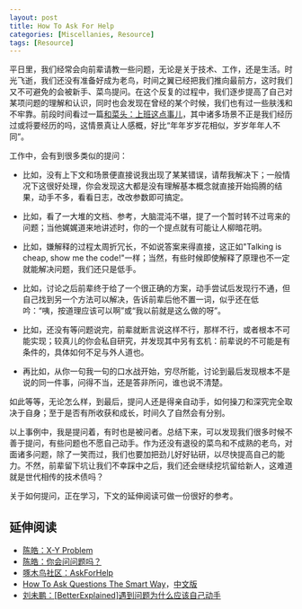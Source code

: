 ```yaml
---
layout: post
title: How To Ask For Help
categories: [Miscellanies, Resource]
tags: [Resource]
---
```


平日里，我们经常会向前辈请教一些问题，无论是关于技术、工作，还是生活。时光飞逝，我们还没有准备好成为老鸟，时间之翼已经把我们推向最前方，这时我们又不可避免的会被新手、菜鸟提问。在这个反复的过程中，我们逐步提高了自己对某项问题的理解和认识，同时也会发现在曾经的某个时候，我们也有过一些肤浅和不牢靠。前段时间看过一篇[和菜头：上班这点事儿](http://www.blogbus.com/sbjj-logs/85167302.html)，其中诸多场景不正是我们经历过或将要经历的吗，这情景真让人感概，好比“年年岁岁花相似，岁岁年年人不同”。

工作中，会有到很多类似的提问：

* 比如，没有上下文和场景便直接说我出现了某某错误，请帮我解决下；一般情况下这很好处理，你会发现这大都是没有理解基本概念就直接开始捣腾的结果，动手不多，看看日志，改改参数即可搞定。

* 比如，看了一大堆的文档、参考，大脑混沌不堪，提了一个暂时转不过弯来的问题；当他娓娓道来地讲述时，你的一个提点就有可能让人柳暗花明。

* 比如，嫌解释的过程太周折冗长，不如说答案来得直接，这正如"Talking is cheap, show me the code!"一样；当然，有些时候即使解释了原理也不一定就能解决问题，我们还只是低手。

* 比如，讨论之后前辈终于给了一个很正确的方案，动手尝试后发现行不通，但自己找到另一个方法可以解决，告诉前辈后他不置一词，似乎还在低吟：“咦，按道理应该可以啊”或“我以前就是这么做的呀”。

* 比如，还没有等问题说完，前辈就断言说这样不行，那样不行，或者根本不可能实现；较真儿的你会私自研究，并发现其中另有玄机：前辈说的不可能是有条件的，具体如何不足与外人道也。

* 再比如，从你一句我一句的口水战开始，穷尽所能，讨论到最后发现根本不是说的同一件事，问得不当，还是答非所问，谁也说不清楚。

如此等等，无论怎么样，到最后，提问人还是得亲自动手，如何操刀和深究完全取决于自身；至于是否有所收获和成长，时间久了自然会有分别。

以上事例中，我是提问着，有时也是被问者。总结下来，可以发现我们很多时候不善于提问，有些问题也不愿自己动手。作为还没有退役的菜鸟和不成熟的老鸟，对面诸多问题，除了一笑而过，我们也要加把劲儿好好钻研，以尽快提高自己的能力。不然，前辈留下坑让我们不幸踩中之后，我们还会继续挖坑留给新人，这难道就是世代相传的技术债吗？

关于如何提问，正在学习，下文的延伸阅读可做一份很好的参考。

## 延伸阅读

* [陈皓：X-Y Problem](http://coolshell.cn/articles/10804.html)
* [陈皓：你会问问题吗？](http://coolshell.cn/articles/3713.html)
* [啄木鸟社区：AskForHelp](http://wiki.woodpecker.org.cn/moin/AskForHelp)
* [How To Ask Questions The Smart Way](http://www.catb.org/~esr/faqs/smart-questions.html)，[中文版](http://www.beiww.com/doc/oss/smart-questions.html)
* [刘未鹏：[BetterExplained]遇到问题为什么应该自己动手](http://mindhacks.cn/2009/07/06/why-you-should-do-it-yourself/)
